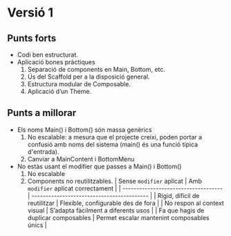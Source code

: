 # Versió 1
## Punts forts
- Codi ben estructurat.
- Aplicació bones pràctiques
    1. Separació de components en Main, Bottom, etc.
    2. Ús del Scaffold per a la disposició general.
    3. Estructura modular de Composable.
    4. Aplicació d’un Theme.
## Punts a millorar
- Els noms Main() i Bottom() són massa genèrics
    1. No escalable: a mesura que el projecte creixi, poden portar a confusió amb noms del sistema (main() és una funció típica d'entrada).
    2. Canviar a MainContent i BottomMenu
- No estàs usant el modifier que passes a Main() i Bottom()
    1. No escalable
    2. Components no reutilitzables.
| Sense `modifier` aplicat             | Amb `modifier` aplicat correctament        |
| ------------------------------------ | ------------------------------------------ |
| Rígid, difícil de reutilitzar        | Flexible, configurable des de fora         |
| No respon al context visual          | S’adapta fàcilment a diferents usos        |
| Fa que hagis de duplicar composables | Permet escalar mantenint composables únics |
